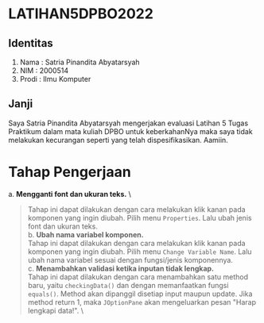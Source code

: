 # LATIHAN5DPBO2022

## Identitas
1. Nama : Satria Pinandita Abyatarsyah
2. NIM : 2000514
3. Prodi : Ilmu Komputer

## Janji
Saya Satria Pinandita Abyatarsyah mengerjakan evaluasi Latihan 5 Tugas Praktikum dalam mata kuliah DPBO untuk keberkahanNya maka saya tidak melakukan kecurangan seperti yang telah dispesifikasikan. Aamiin.

# Tahap Pengerjaan
a. **Mengganti font dan ukuran teks.** \
   > Tahap ini dapat dilakukan dengan cara melakukan klik kanan pada komponen yang ingin diubah. Pilih menu `Properties`. Lalu ubah jenis font dan ukuran teks. \
b. **Ubah nama variabel komponen.** \
   > Tahap ini dapat dilakukan dengan cara melakukan klik kanan pada komponen yang ingin diubah. Pilih menu `Change Variable Name`. Lalu ubah nama variabel sesuai dengan
   fungsi/jenis komponennya. \
c. **Menambahkan validasi ketika inputan tidak lengkap.** \
   > Tahap ini dapat dilakukan dengan cara menambahkan satu method baru, yaitu `checkingData()` dan dengan memanfaatkan fungsi `equals()`. Method akan dipanggil disetiap
   input maupun update. Jika method return 1, maka `JOptionPane` akan mengeluarkan pesan "Harap lengkapi data!". \
   
   
